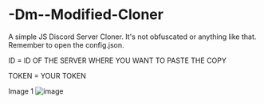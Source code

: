 # -Dm--Modified-Cloner

A simple JS Discord Server Cloner. It's not obfuscated or anything like that. Remember to open the config.json.

ID = ID OF THE SERVER WHERE YOU WANT TO PASTE THE COPY

TOKEN = YOUR TOKEN

Image 1
![image](https://user-images.githubusercontent.com/108200319/175793192-23d03c51-4f5d-42c9-9a1d-a4246926559d.png)
